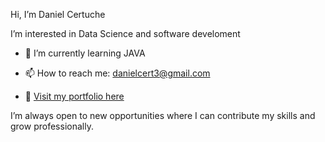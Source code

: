
Hi, I’m Daniel Certuche

I’m interested in Data Science and software develoment 

- 🌱 I’m currently learning JAVA

- 📫 How to reach me: danielcert3@gmail.com

- 🔗 [Visit my portfolio here](https://danielhcertuche.github.io/portfolio)

I’m always open to new opportunities where I can contribute my skills and grow professionally.

<!---
danielhcertuche/danielhcertuche is a ✨ special ✨ repository because its `README.md` (this file) appears on your GitHub profile.
You can click the Preview link to take a look at your changes.
--->
